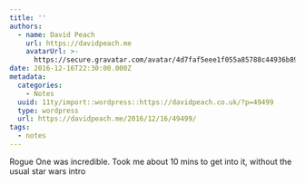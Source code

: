 ```yaml
---
title: ''
authors:
  - name: David Peach
    url: https://davidpeach.me
    avatarUrl: >-
      https://secure.gravatar.com/avatar/4d7faf5eee1f055a85788c44936b8995eaab6dfb004e7854ec747ccb272e91ee?s=96&d=mm&r=g
date: 2016-12-16T22:30:00.000Z
metadata:
  categories:
    - Notes
  uuid: 11ty/import::wordpress::https://davidpeach.co.uk/?p=49499
  type: wordpress
  url: https://davidpeach.me/2016/12/16/49499/
tags:
  - notes
---
```

Rogue One was incredible. Took me about 10 mins to get into it, without the usual star wars intro